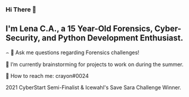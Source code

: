 ### Hi There 📩 
## I'm Lena C.A., a 15 Year-Old Forensics, Cyber-Security, and Python Development Enthusiast.



⌢ 💬 Ask me questions regarding Forensics challenges!

🔭 I’m currently brainstorming for projects to work on during the summer.

📮 How to reach me: crayon#0024

2021 CyberStart Semi-Finalist & Icewahl's Save Sara Challenge Winner.
